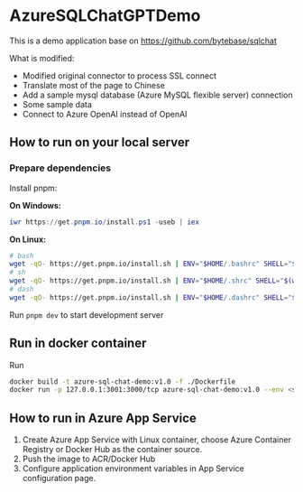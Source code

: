 # AzureSQLChatGPTDemo

This is a demo application base on https://github.com/bytebase/sqlchat

What is modified:
* Modified original connector to process SSL connect
* Translate most of the page to Chinese
* Add a sample mysql database (Azure MySQL flexible server) connection
* Some sample data
* Connect to Azure OpenAI instead of OpenAI

## How to run on your local server

### Prepare dependencies

Install pnpm:

**On Windows:**
```powershell
iwr https://get.pnpm.io/install.ps1 -useb | iex
```

**On Linux:**
```bash
# bash
wget -qO- https://get.pnpm.io/install.sh | ENV="$HOME/.bashrc" SHELL="$(which bash)" bash -
# sh
wget -qO- https://get.pnpm.io/install.sh | ENV="$HOME/.shrc" SHELL="$(which sh)" sh -
# dash
wget -qO- https://get.pnpm.io/install.sh | ENV="$HOME/.dashrc" SHELL="$(which dash)" dash -
```

Run ```pnpm dev``` to start development server

## Run in docker container

Run
```bash
docker build -t azure-sql-chat-demo:v1.0 -f ./Dockerfile
docker run -p 127.0.0.1:3001:3000/tcp azure-sql-chat-demo:v1.0 --env <see .env.example file for environment variables> 
```

## How to run in Azure App Service

1. Create Azure App Service with Linux container, choose Azure Container Registry or Docker Hub as the container source.
2. Push the image to ACR/Docker Hub
3. Configure application environment variables in App Service configuration page.
